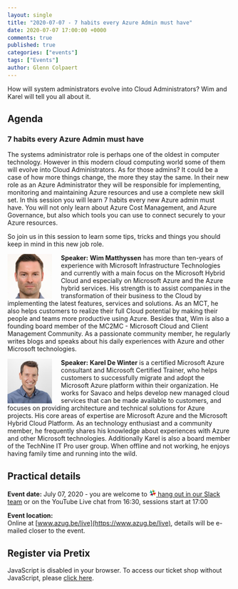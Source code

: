 ```yaml
---
layout: single
title: "2020-07-07 - 7 habits every Azure Admin must have"
date: 2020-07-07 17:00:00 +0000
comments: true
published: true
categories: ["events"]
tags: ["Events"]
author: Glenn Colpaert
---
```


How will system administrators evolve into Cloud Administrators? Wim and Karel will tell you all about it.

## Agenda

### 7 habits every Azure Admin must have

The systems administrator role is perhaps one of the oldest in computer technology. However in this modern cloud computing world some of them will evolve into Cloud Administrators. As for those admins? It could be a case of how more things change, the more they stay the same. In their new role as an Azure Administrator they will be responsible for implementing, monitoring and maintaining Azure resources and use a complete new skill set. In this session you will learn 7 habits every new Azure admin must have. 
You will not only learn about Azure Cost Management, and Azure Governance, but also which tools you can use to connect securely to your Azure resources. 

So join us in this session to learn some tips, tricks and things you should keep in mind in this new job role.

<img src="/assets/media/speakers/wim-matthyssen.jpg" alt="Wim Matthyssen" align="left" height="100" style="margin-right: 20px;">**Speaker:** **Wim Matthyssen** has more than ten-years of experience with Microsoft Infrastructure Technologies and currently with a main focus on the Microsoft Hybrid Cloud and especially on Microsoft Azure and the Azure hybrid services. 
His strength is to assist companies in the transformation of their business to the Cloud by implementing the latest features, services and solutions. As an MCT, he also helps customers to realize their full Cloud potential by making their people and teams more productive using Azure. Besides that, Wim is also a founding board member of the MC2MC - Microsoft Cloud and Client Management Community. As a passionate community member, he regularly writes blogs and speaks about his daily experiences with Azure and other Microsoft technologies.

<img src="/assets/media/speakers/karel-dewinter.jpg" alt="Karel De Winter" align="left" height="100" style="margin-right: 20px;">**Speaker:** **Karel De Winter**  is a certified Microsoft Azure consultant and Microsoft Certified Trainer, who helps customers to successfully migrate and adopt the Microsoft Azure platform within their organization. He works for Savaco and helps develop new managed cloud services that can be made available to customers, and focuses on providing architecture and technical solutions for Azure projects. His core areas of expertise are Microsoft Azure and the Microsoft Hybrid Cloud Platform. As an technology enthusiast and a community member, he frequently shares his knowledge about experiences with Azure and other Microsoft technologies. Additionally Karel is also a board member of the TechNine IT Pro user group. 
When offline and not working, he enjoys having family time and running into the wild.

## Practical details

**Event date:** July 07, 2020 - you are welcome to [<img src="/assets/media/icon-slack.png" width="16" height="16" /> hang out in our Slack team](https://join.slack.com/t/azugbe/shared_invite/MjE4MzI5NDM3OTM5LTE1MDExNDgyMzUtMzgwNjM2YmU0Zg) or on the YouTube Live chat from 16:30, sessions start at 17:00

**Event location:**<br />
Online at [www.azug.be/live](https://www.azug.be/live), details will be e-mailed closer to the event.

## Register via Pretix
<link rel="stylesheet" type="text/css" href="https://pretix.eu/azug/20200707/widget/v1.css">
<script type="text/javascript" src="https://pretix.eu/widget/v1.en.js" async></script>
<pretix-widget event="https://pretix.eu/azug/20200707/"></pretix-widget>
<noscript>
   <div class="pretix-widget">
        <div class="pretix-widget-info-message">
            JavaScript is disabled in your browser. To access our ticket shop without JavaScript, please <a target="_blank" rel="noopener" href="https://pretix.eu/azug/20200707/">click here</a>.
        </div>
    </div>
</noscript>
